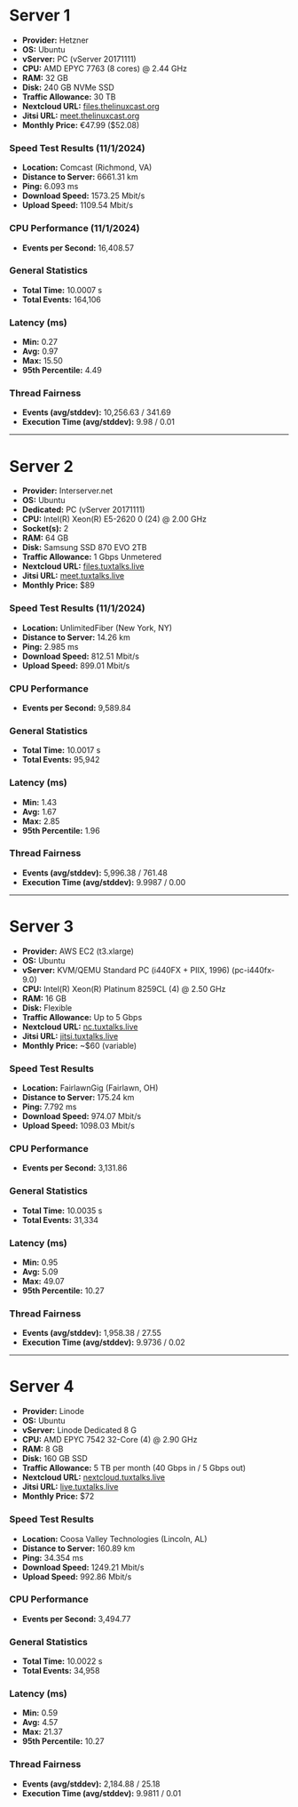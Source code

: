 # Server 1

- **Provider:** Hetzner
- **OS:** Ubuntu
- **vServer:** PC (vServer 20171111)
- **CPU:** AMD EPYC 7763 (8 cores) @ 2.44 GHz
- **RAM:** 32 GB
- **Disk:** 240 GB NVMe SSD
- **Traffic Allowance:** 30 TB
- **Nextcloud URL:** [files.thelinuxcast.org](https://files.thelinuxcast.org)
- **Jitsi URL:** [meet.thelinuxcast.org](https://meet.thelinuxcast.org)
- **Monthly Price:** €47.99 ($52.08)

### Speed Test Results (11/1/2024)

- **Location:** Comcast (Richmond, VA) 
- **Distance to Server:** 6661.31 km
- **Ping:** 6.093 ms
- **Download Speed:** 1573.25 Mbit/s
- **Upload Speed:** 1109.54 Mbit/s

### CPU Performance (11/1/2024)

- **Events per Second:** 16,408.57

### General Statistics

- **Total Time:** 10.0007 s
- **Total Events:** 164,106

### Latency (ms)

- **Min:** 0.27
- **Avg:** 0.97
- **Max:** 15.50
- **95th Percentile:** 4.49

### Thread Fairness

- **Events (avg/stddev):** 10,256.63 / 341.69
- **Execution Time (avg/stddev):** 9.98 / 0.01

---

# Server 2

- **Provider:** Interserver.net
- **OS:** Ubuntu
- **Dedicated:** PC (vServer 20171111)
- **CPU:** Intel(R) Xeon(R) E5-2620 0 (24) @ 2.00 GHz
- **Socket(s):** 2
- **RAM:** 64 GB
- **Disk:** Samsung SSD 870 EVO 2TB
- **Traffic Allowance:** 1 Gbps Unmetered
- **Nextcloud URL:** [files.tuxtalks.live](https://files.tuxtalks.live)
- **Jitsi URL:** [meet.tuxtalks.live](https://meet.tuxtalks.live)
- **Monthly Price:** $89

### Speed Test Results (11/1/2024)

- **Location:** UnlimitedFiber (New York, NY) 
- **Distance to Server:** 14.26 km
- **Ping:** 2.985 ms
- **Download Speed:** 812.51 Mbit/s
- **Upload Speed:** 899.01 Mbit/s

### CPU Performance

- **Events per Second:** 9,589.84

### General Statistics

- **Total Time:** 10.0017 s
- **Total Events:** 95,942

### Latency (ms)

- **Min:** 1.43
- **Avg:** 1.67
- **Max:** 2.85
- **95th Percentile:** 1.96

### Thread Fairness

- **Events (avg/stddev):** 5,996.38 / 761.48
- **Execution Time (avg/stddev):** 9.9987 / 0.00

---

# Server 3

- **Provider:** AWS EC2 (t3.xlarge)
- **OS:** Ubuntu
- **vServer:** KVM/QEMU Standard PC (i440FX + PIIX, 1996) (pc-i440fx-9.0)
- **CPU:** Intel(R) Xeon(R) Platinum 8259CL (4) @ 2.50 GHz
- **RAM:** 16 GB
- **Disk:** Flexible
- **Traffic Allowance:** Up to 5 Gbps 
- **Nextcloud URL:** [nc.tuxtalks.live](https://nc.tuxtalks.live)
- **Jitsi URL:** [jitsi.tuxtalks.live](https://jitsi.tuxtalks.live)
- **Monthly Price:** ~$60 (variable)

### Speed Test Results

- **Location:** FairlawnGig (Fairlawn, OH) 
- **Distance to Server:** 175.24 km
- **Ping:** 7.792 ms
- **Download Speed:** 974.07 Mbit/s
- **Upload Speed:** 1098.03 Mbit/s

### CPU Performance

- **Events per Second:** 3,131.86

### General Statistics

- **Total Time:** 10.0035 s
- **Total Events:** 31,334

### Latency (ms)

- **Min:** 0.95
- **Avg:** 5.09
- **Max:** 49.07
- **95th Percentile:** 10.27

### Thread Fairness

- **Events (avg/stddev):** 1,958.38 / 27.55
- **Execution Time (avg/stddev):** 9.9736 / 0.02

---

# Server 4

- **Provider:** Linode
- **OS:** Ubuntu
- **vServer:** Linode Dedicated 8 G
- **CPU:** AMD EPYC 7542 32-Core (4) @ 2.90 GHz
- **RAM:** 8 GB
- **Disk:** 160 GB SSD
- **Traffic Allowance:** 5 TB per month (40 Gbps in / 5 Gbps out)
- **Nextcloud URL:** [nextcloud.tuxtalks.live](https://nextcloud.tuxtalks.live)
- **Jitsi URL:** [live.tuxtalks.live](https://live.tuxtalks.live)
- **Monthly Price:** $72

### Speed Test Results

- **Location:** Coosa Valley Technologies (Lincoln, AL)
- **Distance to Server:** 160.89 km
- **Ping:** 34.354 ms
- **Download Speed:** 1249.21 Mbit/s
- **Upload Speed:** 992.86 Mbit/s

### CPU Performance

- **Events per Second:** 3,494.77

### General Statistics

- **Total Time:** 10.0022 s
- **Total Events:** 34,958

### Latency (ms)

- **Min:** 0.59
- **Avg:** 4.57
- **Max:** 21.37
- **95th Percentile:** 10.27

### Thread Fairness

- **Events (avg/stddev):** 2,184.88 / 25.18
- **Execution Time (avg/stddev):** 9.9811 / 0.01

